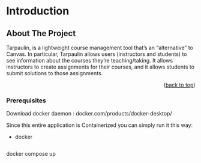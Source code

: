 # Introduction






<!-- ABOUT THE PROJECT -->
## About The Project

Tarpaulin, is a lightweight course management tool that’s an “alternative” to Canvas.  In particular, Tarpaulin allows users (instructors and students) to see information about the courses they’re teaching/taking.  It allows instructors to create assignments for their courses, and it allows students to submit solutions to those assignments.

 

<p align="right">(<a href="#readme-top">back to top</a>)</p>


### Prerequisites

Download docker daemon : docker.com/products/docker-desktop/

Since this entire application is Containerized you can simply run it this way:
* docker
  ```sh
 docker compose up
  ```



